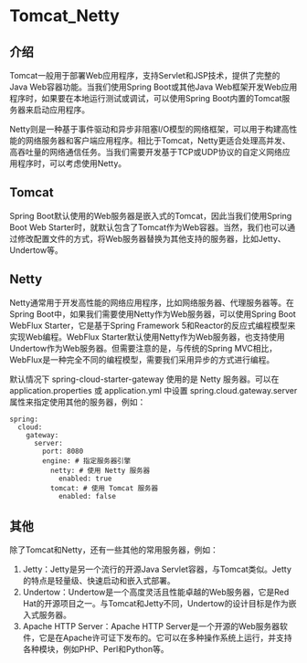 # Tomcat_Netty

## 介绍
Tomcat一般用于部署Web应用程序，支持Servlet和JSP技术，提供了完整的Java Web容器功能。当我们使用Spring Boot或其他Java Web框架开发Web应用程序时，如果要在本地运行测试或调试，可以使用Spring Boot内置的Tomcat服务器来启动应用程序。

Netty则是一种基于事件驱动和异步非阻塞I/O模型的网络框架，可以用于构建高性能的网络服务器和客户端应用程序。相比于Tomcat，Netty更适合处理高并发、高吞吐量的网络通信任务。当我们需要开发基于TCP或UDP协议的自定义网络应用程序时，可以考虑使用Netty。

## Tomcat
Spring Boot默认使用的Web服务器是嵌入式的Tomcat，因此当我们使用Spring Boot Web Starter时，就默认包含了Tomcat作为Web容器。当然，我们也可以通过修改配置文件的方式，将Web服务器替换为其他支持的服务器，比如Jetty、Undertow等。

## Netty
Netty通常用于开发高性能的网络应用程序，比如网络服务器、代理服务器等。在Spring Boot中，如果我们需要使用Netty作为Web服务器，可以使用Spring Boot WebFlux Starter，它是基于Spring Framework 5和Reactor的反应式编程模型来实现Web编程。WebFlux Starter默认使用Netty作为Web服务器，也支持使用Undertow作为Web服务器。但需要注意的是，与传统的Spring MVC相比，WebFlux是一种完全不同的编程模型，需要我们采用异步的方式进行编程。

默认情况下 spring-cloud-starter-gateway 使用的是 Netty 服务器。可以在 application.properties 或 application.yml 中设置 spring.cloud.gateway.server 属性来指定使用其他的服务器，例如：

```properties
spring:
  cloud:
    gateway:
      server:
        port: 8080
        engine: # 指定服务器引擎
          netty: # 使用 Netty 服务器
            enabled: true
          tomcat: # 使用 Tomcat 服务器
            enabled: false
```

## 其他
除了Tomcat和Netty，还有一些其他的常用服务器，例如：

1. Jetty：Jetty是另一个流行的开源Java Servlet容器，与Tomcat类似。Jetty的特点是轻量级、快速启动和嵌入式部署。
2. Undertow：Undertow是一个高度灵活且性能卓越的Web服务器，它是Red Hat的开源项目之一。与Tomcat和Jetty不同，Undertow的设计目标是作为嵌入式服务器。
3. Apache HTTP Server：Apache HTTP Server是一个开源的Web服务器软件，它是在Apache许可证下发布的。它可以在多种操作系统上运行，并支持各种模块，例如PHP、Perl和Python等。
